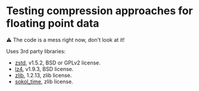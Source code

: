 # Testing compression approaches for floating point data

:warning: The code is a mess right now, don't look at it!

Uses 3rd party libraries:
* [zstd](https://github.com/facebook/zstd), v1.5.2, BSD or GPLv2 license.
* [lz4](https://github.com/lz4/lz4), v1.9.3, BSD license.
* [zlib](https://github.com/madler/zlib), 1.2.13, zlib license.
* [sokol_time](https://github.com/floooh/sokol), zlib license.
